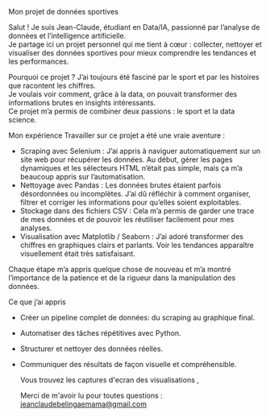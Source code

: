 Mon projet de données sportives 

Salut ! Je suis Jean-Claude, étudiant en Data/IA, passionné par l’analyse de données et l’intelligence artificielle.  
Je partage ici un projet personnel qui me tient à cœur : collecter, nettoyer et visualiser des données sportives pour mieux comprendre les tendances et les performances.


 Pourquoi ce projet ?
J’ai toujours été fasciné par le sport et par les histoires que racontent les chiffres.  
Je voulais voir comment, grâce à la data, on pouvait transformer des informations brutes en insights intéressants.  
Ce projet m’a permis de combiner deux passions : le sport et la data science.



Mon expérience
Travailler sur ce projet a été une vraie aventure :  

- Scraping avec Selenium : J’ai appris à naviguer automatiquement sur un site web pour récupérer les données. Au début, gérer les pages dynamiques et les sélecteurs HTML n’était pas simple, mais ça m’a beaucoup appris sur l’automatisation.  
- Nettoyage avec Pandas : Les données brutes étaient parfois désordonnées ou incomplètes. J’ai dû réfléchir à comment organiser, filtrer et corriger les informations pour qu’elles soient exploitables.  
- Stockage dans des fichiers CSV : Cela m’a permis de garder une trace de mes données et de pouvoir les réutiliser facilement pour mes analyses.  
- Visualisation avec Matplotlib / Seaborn : J’ai adoré transformer des chiffres en graphiques clairs et parlants. Voir les tendances apparaître visuellement était très satisfaisant.

Chaque étape m’a appris quelque chose de nouveau et m’a montré l’importance de la patience et de la rigueur dans la manipulation des données.



 Ce que j’ai appris
- Créer un pipeline complet de données: du scraping au graphique final.  
- Automatiser des tâches répétitives avec Python.  
- Structurer et nettoyer des données réelles.  
- Communiquer des résultats de façon visuelle et compréhensible.

  Vous trouvez les captures d'ecran des visualisations ,

  Merci de m'avoir lu pour toutes questions : jeanclaudebelingaemama@gmail.com 

